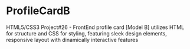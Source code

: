 # ProfileCardB
HTML5/CSS3 Project#26 - FrontEnd profile card [Model B] utilizes HTML for structure and CSS for styling, featuring sleek design elements, responsive layout with dinamically interactive features
